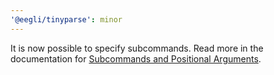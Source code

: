 ```yaml
---
'@eegli/tinyparse': minor
---
```


It is now possible to specify subcommands. Read more in the documentation for [Subcommands and Positional Arguments](https://www.tinyparse.dev/#/reference/subcommands).
